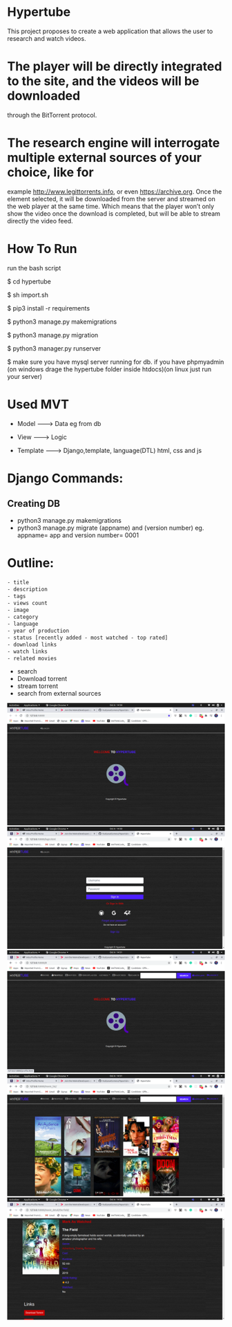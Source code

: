 # Hypertube
This project proposes to create a web application that allows the user to research and watch videos.

# The player will be directly integrated to the site, and the videos will be downloaded
through the BitTorrent protocol.

# The research engine will interrogate multiple external sources of your choice, like for
example http://www.legittorrents.info, or even https://archive.org.
Once the element selected, it will be downloaded from the server and streamed on the
web player at the same time. Which means that the player won’t only show the video
once the download is completed, but will be able to stream directly the video feed.

# How To Run

run the bash script

$ cd hypertube

$ sh import.sh

$ pip3 install -r requirements

$ python3 manage.py makemigrations

$ python3 manage.py migration

$ python3 manager.py runserver

$ make sure you have mysql server running for db. if you have phpmyadmin (on windows drage the hypertube folder inside htdocs)(on linux just run your server)


# Used MVT

- Model ---> Data eg from db

- View ---> Logic 

- Template ---> Django,template, language(DTL) html, css and js


# Django Commands:

 ## Creating DB 
 
 - python3 manage.py makemigrations 
 - python3 manage.py migrate (appname) and (version number) eg. appname= app and version number= 0001

 # Outline:
    - title
    - description
    - tags
    - views count
    - image
    - category
    - language
    - year of production
    - status [recently added - most watched - top rated]
    - download links
    - watch links
    - related movies

- search
- Download torrent
- stream torrent
- search from external sources


![Hypertube Image](./screenshot1.png)
![Hypertube Image](./screenshot2.png)
![Hypertube Image](./screenshot3.png)
![Hypertube Image](./screenshot4.png)
![Hypertube Image](./screenshot5.png)